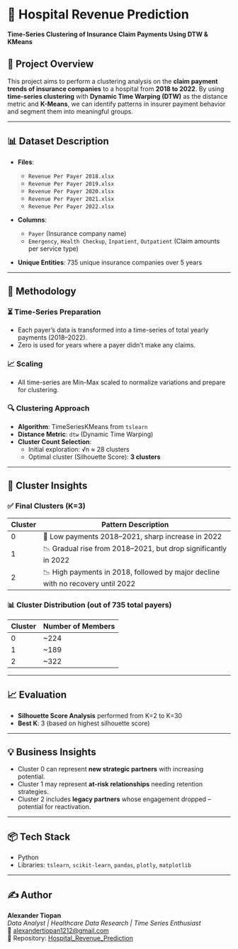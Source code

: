 # 🏥 Hospital Revenue Prediction  
**Time-Series Clustering of Insurance Claim Payments Using DTW & KMeans**

## 📌 Project Overview

This project aims to perform a clustering analysis on the **claim payment trends of insurance companies** to a hospital from **2018 to 2022**. By using **time-series clustering** with **Dynamic Time Warping (DTW)** as the distance metric and **K-Means**, we can identify patterns in insurer payment behavior and segment them into meaningful groups.

---

## 📊 Dataset Description

- **Files**:  
  - `Revenue Per Payer 2018.xlsx`  
  - `Revenue Per Payer 2019.xlsx`  
  - `Revenue Per Payer 2020.xlsx`  
  - `Revenue Per Payer 2021.xlsx`  
  - `Revenue Per Payer 2022.xlsx`

- **Columns**:
  - `Payer` (Insurance company name)
  - `Emergency`, `Health Checkup`, `Inpatient`, `Outpatient` (Claim amounts per service type)

- **Unique Entities**: 735 unique insurance companies over 5 years

---

## 🧠 Methodology

### ⏳ Time-Series Preparation

- Each payer’s data is transformed into a time-series of total yearly payments (2018–2022).
- Zero is used for years where a payer didn’t make any claims.

### 📈 Scaling

- All time-series are Min-Max scaled to normalize variations and prepare for clustering.

### 🔍 Clustering Approach

- **Algorithm**: TimeSeriesKMeans from `tslearn`  
- **Distance Metric**: `dtw` (Dynamic Time Warping)  
- **Cluster Count Selection**:
  - Initial exploration: √n ≈ 28 clusters
  - Optimal cluster (Silhouette Score): **3 clusters**

---

## 🧩 Cluster Insights

### ✅ Final Clusters (K=3)

| Cluster | Pattern Description                                                             |
|---------|----------------------------------------------------------------------------------|
| 0       | 🚀 Low payments 2018–2021, sharp increase in 2022                               |
| 1       | 📉 Gradual rise from 2018–2021, but drop significantly in 2022                  |
| 2       | 📉 High payments in 2018, followed by major decline with no recovery until 2022 |

### 📊 Cluster Distribution (out of 735 total payers)

| Cluster | Number of Members |
|---------|-------------------|
| 0       | ~224              |
| 1       | ~189              |
| 2       | ~322              |

---

## 📈 Evaluation

- **Silhouette Score Analysis** performed from K=2 to K=30
- **Best K**: 3 (based on highest silhouette score)

---

## 💡 Business Insights

- Cluster 0 can represent **new strategic partners** with increasing potential.
- Cluster 1 may represent **at-risk relationships** needing retention strategies.
- Cluster 2 includes **legacy partners** whose engagement dropped – potential for reactivation.

---

## 📦 Tech Stack

- Python  
- Libraries: `tslearn`, `scikit-learn`, `pandas`, `plotly`, `matplotlib`

---

## ✍️ Author

**Alexander Tiopan**  
_Data Analyst | Healthcare Data Research | Time Series Enthusiast_  
📧 alexandertiopan1212@gmail.com  
📂 Repository: [Hospital_Revenue_Prediction](https://github.com/alexandertiopan1212/Hospital_Revenue_Prediction)
